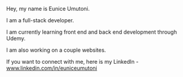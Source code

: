 Hey, my name is Eunice Umutoni.

I am a full-stack developer. 

I am currently learning front end and back end development through Udemy.

I am also working on a couple  websites. 


If you want to connect with me, here is my LinkedIn - www.linkedin.com/in/euniceumutoni


 
<!---
euniceumutoni/euniceumutoni is a ✨ special ✨ repository because its `README.md` (this file) appears on your GitHub profile.
You can click the Preview link to take a look at your changes.
--->
